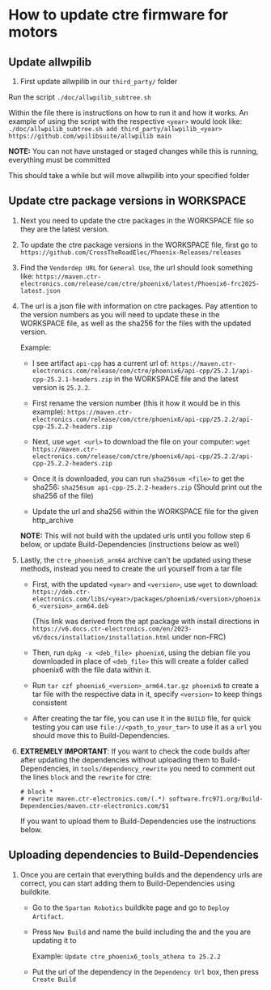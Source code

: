 # How to update ctre firmware for motors

## Update allwpilib

1. First update allwpilib in our `third_party/` folder

Run the script `./doc/allwpilib_subtree.sh`

Within the file there is instructions on how to run it and how it works.
An example of using the script with the respective `<year>` would look like:
`./doc/allwpilib_subtree.sh add third_party/allwpilib_<year> https://github.com/wpilibsuite/allwpilib main`

**NOTE:** You can not have unstaged or staged changes while this is running, everything must be committed

This should take a while but will move allwpilib into your specified folder

## Update ctre package versions in WORKSPACE

1.  Next you need to update the ctre packages in the WORKSPACE file so they are the latest version.

2.  To update the ctre package versions in the WORKSPACE file, first go to
    `https://github.com/CrossTheRoadElec/Phoenix-Releases/releases`

3.  Find the `Vendordep URL` for `General Use`, the url should look something like:
    `https://maven.ctr-electronics.com/release/com/ctre/phoenix6/latest/Phoenix6-frc2025-latest.json`

4.  The url is a json file with information on ctre packages. Pay attention to
    the version numbers as you will need to update these in the WORKSPACE file, as well
    as the sha256 for the files with the updated version.

    Example:

    - I see artifact `api-cpp` has a current url of:
      `https://maven.ctr-electronics.com/release/com/ctre/phoenix6/api-cpp/25.2.1/api-cpp-25.2.1-headers.zip`
      in the WORKSPACE file and the latest version is `25.2.2`.

    - First rename the version number (this it how it would be in this example):
      `https://maven.ctr-electronics.com/release/com/ctre/phoenix6/api-cpp/25.2.2/api-cpp-25.2.2-headers.zip`

    - Next, use `wget <url>` to download the file on your computer:
      `wget https://maven.ctr-electronics.com/release/com/ctre/phoenix6/api-cpp/25.2.2/api-cpp-25.2.2-headers.zip`

    - Once it is downloaded, you can run `sha256sum <file>` to get the sha256:
      `sha256sum api-cpp-25.2.2-headers.zip`
      (Should print out the sha256 of the file)

    - Update the url and sha256 within the WORKSPACE file for the given http_archive

    **NOTE:** This will not build with the updated urls until you follow step 6 below,
    or update Build-Dependencies (instructions below as well)

5.  Lastly, the `ctre_phoenix6_arm64` archive can't be updated using these methods,
    instead you need to create the url yourself from a tar file

    - First, with the updated `<year>` and `<version>`, use `wget` to download:
      `https://deb.ctr-electronics.com/libs/<year>/packages/phoenix6/<version>/phoenix6_<version>_arm64.deb`

      (This link was derived from the apt package with install directions in
      `https://v6.docs.ctr-electronics.com/en/2023-v6/docs/installation/installation.html` under non-FRC)

    - Then, run `dpkg -x <deb_file> phoenix6`, using the debian file you downloaded in place of `<deb_file>` this will create
      a folder called phoenix6 with the file data within it.

    - Run `tar czf phoenix6_<version>_arm64.tar.gz phoenix6` to create a tar file with the respective data in it,
      specify `<version>` to keep things consistent

    - After creating the tar file, you can use it in the `BUILD` file, for quick testing you
      can use `file://<path_to_your_tar>` to use it as a `url` you should move this to Build-Dependencies.

6.  **EXTREMELY IMPORTANT**: If you want to check the code builds after after updating the dependencies without uploading them to Build-Dependencies,
    in `tools/dependency_rewrite` you need to comment out the lines `block` and the `rewrite` for ctre:

    ```
    # block *
    # rewrite maven.ctr-electronics.com/(.*) software.frc971.org/Build-Dependencies/maven.ctr-electronics.com/$1
    ```

    If you want to upload them to Build-Dependencies use the instructions below.

## Uploading dependencies to Build-Dependencies

1. Once you are certain that everything builds and the dependency urls are correct, you can start
   adding them to Build-Dependencies using buildkite.

   - Go to the `Spartan Robotics` buildkite page and go to `Deploy Artifact`.

   - Press `New Build` and name the build including the <dependency> and the <version> you are updating it to

     Example: `Update ctre_phoenix6_tools_athena to 25.2.2`

   - Put the url of the dependency in the `Dependency Url` box, then press `Create Build`
